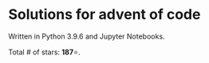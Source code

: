 # Solutions for advent of code

Written in Python 3.9.6 and Jupyter Notebooks.

Total # of stars: **187**⭐️.
